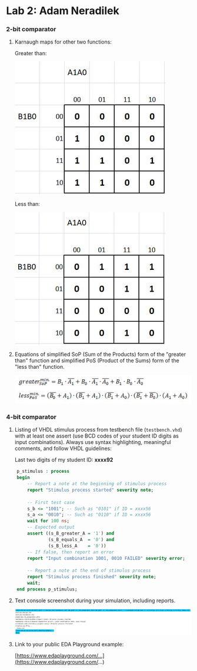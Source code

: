 # Lab 2: Adam Neradilek

### 2-bit comparator

1. Karnaugh maps for other two functions:

   Greater than:

   ![K-maps](https://github.com/xnerad04/digital-electronics-1/blob/main/B_greater_A.JPG)

   Less than:

   ![K-maps](https://github.com/xnerad04/digital-electronics-1/blob/main/B_less_A.JPG)

2. Equations of simplified SoP (Sum of the Products) form of the "greater than" function and simplified PoS (Product of the Sums) form of the "less than" function.

   ![Logic functions](https://github.com/xnerad04/digital-electronics-1/blob/main/SoP_PoS.JPG)

### 4-bit comparator

1. Listing of VHDL stimulus process from testbench file (`testbench.vhd`) with at least one assert (use BCD codes of your student ID digits as input combinations). Always use syntax highlighting, meaningful comments, and follow VHDL guidelines:

   Last two digits of my student ID: **xxxx92**

```vhdl
    p_stimulus : process
    begin
        -- Report a note at the beginning of stimulus process
        report "Stimulus process started" severity note;

        -- First test case
        s_b <= "1001"; -- Such as "0101" if ID = xxxx56
        s_a <= "0010"; -- Such as "0110" if ID = xxxx56
        wait for 100 ns;
        -- Expected output
        assert ((s_B_greater_A = '1') and
                (s_B_equals_A  = '0') and
                (s_B_less_A    = '0'))
        -- If false, then report an error
        report "Input combination 1001, 0010 FAILED" severity error;

        -- Report a note at the end of stimulus process
        report "Stimulus process finished" severity note;
        wait;
    end process p_stimulus;
```

2. Text console screenshot during your simulation, including reports.

   ![your figure](https://github.com/xnerad04/digital-electronics-1/blob/main/Report.JPG)

3. Link to your public EDA Playground example:

   [https://www.edaplayground.com/...](https://www.edaplayground.com/...)
